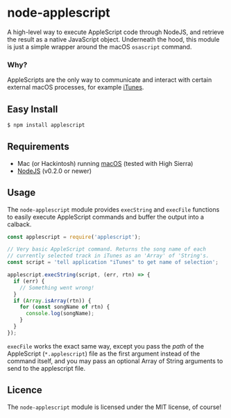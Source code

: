 node-applescript
================

A high-level way to execute AppleScript code through NodeJS, and retrieve
the result as a native JavaScript object. Underneath the hood, this
module is just a simple wrapper around the macOS `osascript` command.

### Why?
AppleScripts are the only way to communicate and interact with certain
external macOS processes, for example [iTunes](http://www.itunes.com).

Easy Install
------------

``` bash
$ npm install applescript
```

Requirements
------------

 * Mac (or Hackintosh) running [macOS](https://www.apple.com/macos) (tested with High Sierra)
 * [NodeJS](https://nodejs.org) (v0.2.0 or newer)

Usage
-----

The `node-applescript` module provides `execString` and `execFile` functions
to easily execute AppleScript commands and buffer the output into a calback.

``` js
const applescript = require('applescript');

// Very basic AppleScript command. Returns the song name of each
// currently selected track in iTunes as an 'Array' of 'String's.
const script = 'tell application "iTunes" to get name of selection';

applescript.execString(script, (err, rtn) => {
  if (err) {
    // Something went wrong!
  }
  if (Array.isArray(rtn)) {
    for (const songName of rtn) {
      console.log(songName);
    }
  }
});
```

`execFile` works the exact same way, except you pass the _path_ of the AppleScript
(`*.applescript`) file as the first argument instead of the command itself, and you
may pass an optional Array of String arguments to send to the applescript file.

Licence
-------

The `node-applescript` module is licensed under the MIT license, of course!
